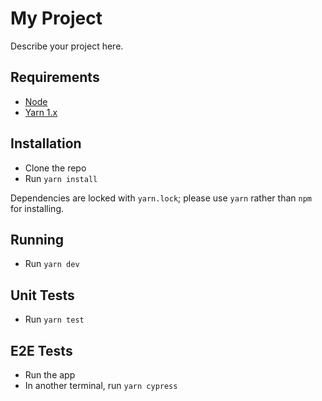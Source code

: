 # My Project

Describe your project here.

## Requirements

- [Node](https://nodejs.org)
- [Yarn 1.x](https://classic.yarnpkg.com/lang/en/)

## Installation

- Clone the repo
- Run `yarn install`

Dependencies are locked with `yarn.lock`; please use `yarn` rather than `npm` for installing.

## Running

- Run `yarn dev`

## Unit Tests

- Run `yarn test`

## E2E Tests

- Run the app
- In another terminal, run `yarn cypress`
